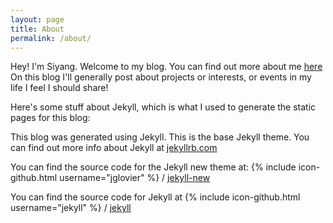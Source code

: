 ```yaml
---
layout: page
title: About
permalink: /about/
---
```


Hey! I'm Siyang. Welcome to my blog.
You can find out more about me [here](http://siyangsun.github.io/)
On this blog I'll generally post about projects or interests, or events in my life I feel I should share!



Here's some stuff about Jekyll, which is what I used to generate the static pages for this blog:

This blog was generated using Jekyll. This is the base Jekyll theme. You can find out more info about Jekyll at [jekyllrb.com](http://jekyllrb.com/)

You can find the source code for the Jekyll new theme at:
{% include icon-github.html username="jglovier" %} /
[jekyll-new](https://github.com/jglovier/jekyll-new)

You can find the source code for Jekyll at
{% include icon-github.html username="jekyll" %} /
[jekyll](https://github.com/jekyll/jekyll)
